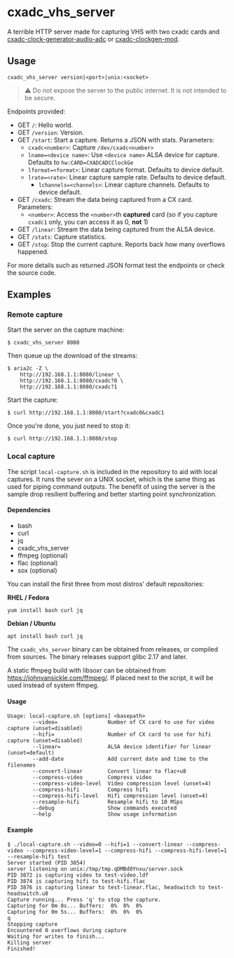 # cxadc_vhs_server

A terrible HTTP server made for capturing VHS with two cxadc cards and [cxadc-clock-generator-audio-adc](https://gitlab.com/wolfre/cxadc-clock-generator-audio-adc) or [cxadc-clockgen-mod](https://github.com/namazso/cxadc-clockgen-mod/).

## Usage

`cxadc_vhs_server version|<port>|unix:<socket>`

> ⚠️ Do not expose the server to the public internet. It is not intended to be secure. 

Endpoints provided:

- GET `/`: Hello world.
- GET `/version`: Version.
- GET `/start`: Start a capture. Returns a JSON with stats. Parameters:
  - `cxadc<number>`: Capture `/dev/cxadc<number>` 
  - `lname=<device name>`: Use `<device name>` ALSA device for capture. Defaults to `hw:CARD=CXADCADCClockGe`
  - `lformat=<format>`: Linear capture format. Defaults to device default.
  - `lrate=<rate>`: Linear capture sample rate. Defaults to device default.
    - `lchannels=<channels>`: Linear capture channels. Defaults to device default.
- GET `/cxadc`: Stream the data being captured from a CX card. Parameters:
  - `<number>`: Access the `<number>`th **captured** card (so if you capture `cxadc1` only, you can access it as 0, **not** 1)
- GET `/linear`: Stream the data being captured from the ALSA device.
- GET `/stats`: Capture statistics.
- GET `/stop`: Stop the current capture. Reports back how many overflows happened.

For more details such as returned JSON format test the endpoints or check the source code.

## Examples

### Remote capture

Start the server on the capture machine:

```text
$ cxadc_vhs_server 8080
```

Then queue up the download of the streams:

```text
$ aria2c -Z \
    http://192.168.1.1:8080/linear \
    http://192.168.1.1:8080/cxadc?0 \
    http://192.168.1.1:8080/cxadc?1
```

Start the capture:

```text
$ curl http://192.168.1.1:8080/start?cxadc0&cxadc1
```

Once you're done, you just need to stop it:

```text
$ curl http://192.168.1.1:8080/stop
```

### Local capture

The script `local-capture.sh` is included in the repository to aid with local captures. It runs the sever on a UNIX socket, which is the same thing as used for piping command outputs. The benefit of using the server is the sample drop resilient buffering and better starting point synchronization.

#### Dependencies

- bash
- curl
- jq
- cxadc_vhs_server
- ffmpeg (optional)
- flac (optional)
- sox (optional)

You can install the first three from most distros' default repositories: 

**RHEL / Fedora**

```text
yum install bash curl jq
```

**Debian / Ubuntu**

```text
apt install bash curl jq
```

The `cxadc_vhs_server` binary can be obtained from releases, or compiled from sources. The binary releases support glibc 2.17 and later.

A static ffmpeg build with libsoxr can be obtained from https://johnvansickle.com/ffmpeg/. If placed next to the script, it will be used instead of system ffmpeg.

#### Usage

```text
Usage: local-capture.sh [options] <basepath>
        --video=                Number of CX card to use for video capture (unset=disabled)
        --hifi=                 Number of CX card to use for hifi capture (unset=disabled)
        --linear=               ALSA device identifier for linear (unset=default)
        --add-date              Add current date and time to the filenames
        --convert-linear        Convert linear to flac+u8
        --compress-video        Compress video
        --compress-video-level  Video compression level (unset=4)
        --compress-hifi         Compress hifi
        --compress-hifi-level   Hifi compression level (unset=4)
        --resample-hifi         Resample hifi to 10 MSps
        --debug                 Show commands executed
        --help                  Show usage information
```

#### Example

```text
$ ./local-capture.sh --video=0 --hifi=1 --convert-linear --compress-video --compress-video-level=1 --compress-hifi --compress-hifi-level=1 --resample-hifi test
Server started (PID 3854)
server listening on unix:/tmp/tmp.qDMBd0Ynxu/server.sock
PID 3872 is capturing video to test-video.ldf
PID 3874 is capturing hifi to test-hifi.flac
PID 3876 is capturing linear to test-linear.flac, headswitch to test-headswitch.u8
Capture running... Press 'q' to stop the capture.
Capturing for 0m 0s... Buffers:  0%  0%  0%
Capturing for 0m 5s... Buffers:  0%  0%  0%
q
Stopping capture
Encountered 0 overflows during capture
Waiting for writes to finish...
Killing server
Finished!
```
